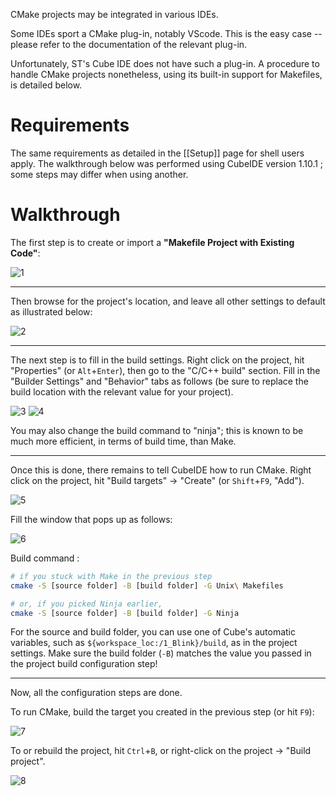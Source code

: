 CMake projects may be integrated in various IDEs.

Some IDEs sport a CMake plug-in, notably VScode.
This is the easy case -- please refer to the documentation of the relevant plug-in.

Unfortunately, ST's Cube IDE does not have such a plug-in. A procedure to handle CMake projects nonetheless,
using its built-in support for Makefiles, is detailed below.

# Requirements

The same requirements as detailed in the [[Setup]] page for shell users apply.
The walkthrough below was performed using CubeIDE version 1.10.1 ; some steps may differ when using another.

# Walkthrough

The first step is to create or import a __"Makefile Project with Existing Code"__:

![1](./img/cmake_cubeIDE/1.png)

-----------------

Then browse for the project's location, and leave all other settings to default as illustrated below:

![2](./img/cmake_cubeIDE/2.png)

-----------------

The next step is to fill in the build settings.
Right click on the project, hit "Properties" (or `Alt`+`Enter`), then go to the "C/C++ build" section.
Fill in the "Builder Settings" and "Behavior" tabs as follows
(be sure to replace the build location with the relevant value for your project).

![3](./img/cmake_cubeIDE/3.png)
![4](./img/cmake_cubeIDE/4.png)

You may also change the build command to "ninja"; this is known to be much more efficient, in terms of build time, than Make.

-----------------

Once this is done, there remains to tell CubeIDE how to run CMake.
Right click on the project, hit "Build targets" -> "Create" (or `Shift`+`F9`, "Add").

![5](./img/cmake_cubeIDE/5.png)

Fill the window that pops up as follows:

![6](./img/cmake_cubeIDE/6.png)

Build command :
```sh
# if you stuck with Make in the previous step
cmake -S [source folder] -B [build folder] -G Unix\ Makefiles

# or, if you picked Ninja earlier,
cmake -S [source folder] -B [build folder] -G Ninja
```

For the source and build folder, you can use one of Cube's automatic variables, such as `${workspace_loc:/1_Blink}/build`, as in the project settings.
Make sure the build folder (`-B`) matches the value you passed in the project build configuration step!

-----------------

Now, all the configuration steps are done.

To run CMake, build the target you created in the previous step (or hit `F9`):

![7](./img/cmake_cubeIDE/7.png)

To or rebuild the project, hit `Ctrl`+`B`, or right-click on the project -> "Build project".

![8](./img/cmake_cubeIDE/8.png)
